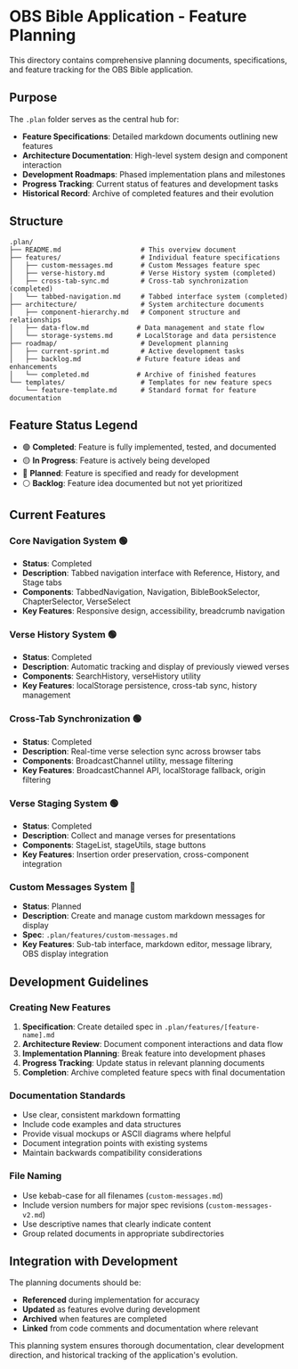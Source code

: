 # OBS Bible Application - Feature Planning

This directory contains comprehensive planning documents, specifications, and feature tracking for the OBS Bible application.

## Purpose

The `.plan` folder serves as the central hub for:
- **Feature Specifications**: Detailed markdown documents outlining new features
- **Architecture Documentation**: High-level system design and component interaction
- **Development Roadmaps**: Phased implementation plans and milestones  
- **Progress Tracking**: Current status of features and development tasks
- **Historical Record**: Archive of completed features and their evolution

## Structure

```
.plan/
├── README.md                    # This overview document
├── features/                    # Individual feature specifications
│   ├── custom-messages.md       # Custom Messages feature spec
│   ├── verse-history.md         # Verse History system (completed)
│   ├── cross-tab-sync.md        # Cross-tab synchronization (completed)
│   └── tabbed-navigation.md     # Tabbed interface system (completed)
├── architecture/                # System architecture documents
│   ├── component-hierarchy.md   # Component structure and relationships
│   ├── data-flow.md            # Data management and state flow
│   └── storage-systems.md      # LocalStorage and data persistence
├── roadmap/                     # Development planning
│   ├── current-sprint.md        # Active development tasks
│   ├── backlog.md              # Future feature ideas and enhancements
│   └── completed.md            # Archive of finished features
└── templates/                   # Templates for new feature specs
    └── feature-template.md      # Standard format for feature documentation
```

## Feature Status Legend

- 🟢 **Completed**: Feature is fully implemented, tested, and documented
- 🟡 **In Progress**: Feature is actively being developed
- 🔵 **Planned**: Feature is specified and ready for development
- ⚪ **Backlog**: Feature idea documented but not yet prioritized

## Current Features

### Core Navigation System 🟢
- **Status**: Completed
- **Description**: Tabbed navigation interface with Reference, History, and Stage tabs
- **Components**: TabbedNavigation, Navigation, BibleBookSelector, ChapterSelector, VerseSelect
- **Key Features**: Responsive design, accessibility, breadcrumb navigation

### Verse History System 🟢
- **Status**: Completed  
- **Description**: Automatic tracking and display of previously viewed verses
- **Components**: SearchHistory, verseHistory utility
- **Key Features**: localStorage persistence, cross-tab sync, history management

### Cross-Tab Synchronization 🟢
- **Status**: Completed
- **Description**: Real-time verse selection sync across browser tabs
- **Components**: BroadcastChannel utility, message filtering
- **Key Features**: BroadcastChannel API, localStorage fallback, origin filtering

### Verse Staging System 🟢
- **Status**: Completed
- **Description**: Collect and manage verses for presentations
- **Components**: StageList, stageUtils, stage buttons
- **Key Features**: Insertion order preservation, cross-component integration

### Custom Messages System 🔵
- **Status**: Planned
- **Description**: Create and manage custom markdown messages for display
- **Spec**: `.plan/features/custom-messages.md`
- **Key Features**: Sub-tab interface, markdown editor, message library, OBS display integration

## Development Guidelines

### Creating New Features

1. **Specification**: Create detailed spec in `.plan/features/[feature-name].md`
2. **Architecture Review**: Document component interactions and data flow
3. **Implementation Planning**: Break feature into development phases
4. **Progress Tracking**: Update status in relevant planning documents
5. **Completion**: Archive completed feature specs with final documentation

### Documentation Standards

- Use clear, consistent markdown formatting
- Include code examples and data structures
- Provide visual mockups or ASCII diagrams where helpful
- Document integration points with existing systems
- Maintain backwards compatibility considerations

### File Naming

- Use kebab-case for all filenames (`custom-messages.md`)
- Include version numbers for major spec revisions (`custom-messages-v2.md`)
- Use descriptive names that clearly indicate content
- Group related documents in appropriate subdirectories

## Integration with Development

The planning documents should be:
- **Referenced** during implementation for accuracy
- **Updated** as features evolve during development  
- **Archived** when features are completed
- **Linked** from code comments and documentation where relevant

This planning system ensures thorough documentation, clear development direction, and historical tracking of the application's evolution.